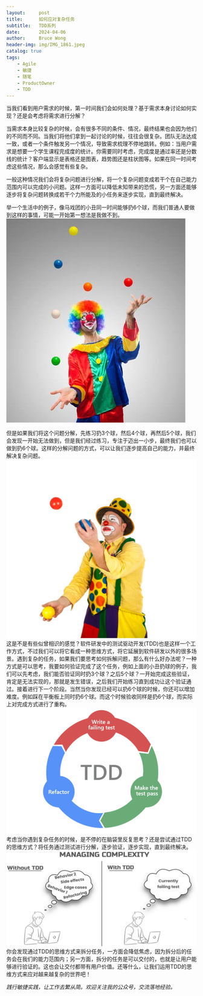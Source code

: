 ```yaml
---
layout:     post
title:      如何应对复杂任务
subtitle:   TDD系列
date:       2024-04-06
author:     Bruce Wong
header-img: img/IMG_1861.jpeg
catalog: true
tags:
    - Agile
    - 敏捷
    - 随笔
    - ProductOwner
    - TDD
---
```


当我们看到用户需求的时候，第一时间我们会如何处理？基于需求本身讨论如何实现？还是会考虑将需求进行分解？

当需求本身比较复杂的时候，会有很多不同的条件、情况，最终结果也会因为他们的不同而不同。当我们将他们拿到一起讨论的时候，往往会很复杂。团队无法达成一致，或者一个条件触发另一个情况，导致需求梳理不停地跳转。例如：当用户需求是想要一个学生课程完成度的统计。你需要同时考虑，完成度是通过率还是分数线的统计？客户端显示是表格还是图表，趋势图还是柱状图等。如果在同一时间考虑这些情况，那么会感觉有些复杂。

一般这种情况我们会将复杂问题进行分解，将一个复杂问题变成若干个在自己能力范围内可以完成的小问题。这样一方面可以降低未知带来的恐慌，另一方面还能够逐步将复杂问题转换成若干个力所能及的小任务来逐步实现，直到最终解决。

举一个生活中的例子，像马戏团的小丑同一时间能够扔6个球，而我们普通人要做到这样的事情，可能一开始第一想法是我做不到。
![copilot](/img/data/funny_clown7.jpeg)

但是如果我们将这个问题分解，先练习扔3个球，然后4个球，再然后5个球，我们会发现一开始无法做到，但是我们经过练习，专注于迈出一小步，最终我们也可以做到扔6个球。这样的分解问题的方式，可以让我们逐步提高自己的能力，并最终解决复杂问题。
![copilot](/img/data/funny_clown3.jpg)
这是不是有些似曾相识的感觉？软件研发中的测试驱动开发(TDD)也是这样一个工作方式，不过我们可以将它看成一种思维方式，将它延展到软件研发以外的很多场景。遇到复杂的任务，如果我们要思考如何拆解问题，那么有什么好办法呢？一种方式是可以思考，我要如何验证完成了这个任务，例如上面的小丑扔球的例子，我们可以先考虑，我们能否验证同时扔3个球？之后5个球？一开始完成这些验证，肯定是无法实现的，那就是发生错误，之后我们开始练习直到成功让这个验证通过。接着进行下一个阶段。当然当你发现已经可以扔6个球的时候，你还可以增加难度。例如踩在平衡板上同时扔6个球。而这个时候验收同样是扔6个球，而实际上对完成方式进行了重构。
![copilot](/img/data/tdd.png)
考虑当你遇到复杂任务的时候，是不停的在脑袋里反复思考？还是尝试通过TDD的思维方式？将任务通过测试进行分解，逐步验证，逐步实现，直到最终解决。
![copilot](/img/data/handle_complexity.png)
你会发现通过TDD的思维方式来拆分任务，一方面会降低焦虑，因为拆分后的任务会在我们的能力范围内；另一方面，拆分的任务是可以交付的，也就是让用户能够进行验证的。这也会让交付都带有用户价值。还等什么，让我们运用TDD的思维方式来应对越来越复杂的世界吧！

*践行敏捷实践，让工作去繁从简。欢迎关注我的公众号，交流落地经验。*